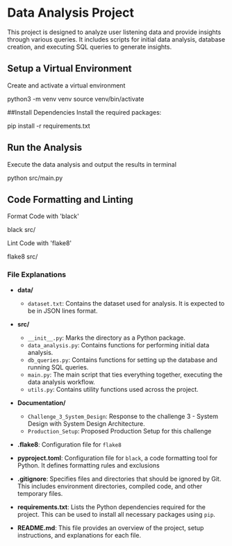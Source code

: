 # Data Analysis Project

This project is designed to analyze user listening data and provide insights through various queries. It includes scripts for initial data analysis, database creation, and executing SQL queries to generate insights.


## Setup a Virtual Environment
Create and activate a virtual environment

python3 -m venv venv
source venv/bin/activate

##Install Dependencies
Install the required packages:

pip install -r requirements.txt

## Run the Analysis
Execute the data analysis and output the results in terminal

python src/main.py

## Code Formatting and Linting

Format Code with 'black'

black src/

Lint Code with 'flake8'

flake8 src/



### File Explanations

- **data/**
  - `dataset.txt`: Contains the dataset used for analysis. It is expected to be in JSON lines format.

- **src/**
  - `__init__.py`: Marks the directory as a Python package.
  - `data_analysis.py`: Contains functions for performing initial data analysis.
  - `db_queries.py`: Contains functions for setting up the database and running SQL queries.
  - `main.py`: The main script that ties everything together, executing the data analysis workflow.
  - `utils.py`: Contains utility functions used across the project.

- **Documentation/**
  - `Challenge_3_System_Design`: Response to the challenge 3 - System Design with System Design Architecture.
  - `Production_Setup`: Proposed Production Setup for this challenge
- **.flake8**: Configuration file for `flake8`
- **pyproject.toml**: Configuration file for `black`, a code formatting tool for Python. It defines formatting rules and exclusions
- **.gitignore**: Specifies files and directories that should be ignored by Git. This includes environment directories, compiled code, and other temporary files.
- **requirements.txt**: Lists the Python dependencies required for the project. This can be used to install all necessary packages using `pip`.
- **README.md**: This file provides an overview of the project, setup instructions, and explanations for each file.

